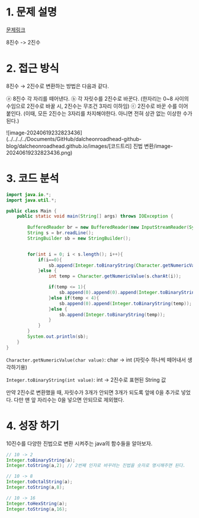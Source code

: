 # 1. 문제 설명

[문제링크](https://www.codetree.ai/training-field/search/problems/base-conversion-3/description?page=18&pageSize=20)

8진수 -> 2진수

# 2. 접근 방식

8진수 → 2진수로 변환하는 방법은 다음과 같다. 

ⓐ 8진수 각 자리를 떼어낸다. 
ⓑ 각 자릿수를 2진수로 바꾼다. (한자리는 0~8 사이의 수임으로 2진수로 바꿀 시,  2진수는 무조건 3자리 이하임)
ⓒ 2진수로 바꾼 수를 이어 붙인다. (이때, 모든 2진수는 3자리를 차지해야한다. 아니면 전혀 상관 없는 이상한 수가 된다.)

![image-20240619232823436](../../../../Documents/GitHub/dalcheonroadhead-github-blog/dalcheonroadhead.github.io/images/[코드트리] 진법 변환/image-20240619232823436.png)

# 3. 코드 분석

```java
import java.io.*;
import java.util.*;

public class Main {
    public static void main(String[] args) throws IOException {
 
        BufferedReader br = new BufferedReader(new InputStreamReader(System.in));
        String s = br.readLine();
        StringBuilder sb = new StringBuilder();


        for(int i = 0; i < s.length(); i++){
            if(i==0){
                sb.append(Integer.toBinaryString(Character.getNumericValue(s.charAt(i))));
            }else {
                int temp = Character.getNumericValue(s.charAt(i));

                if(temp <= 1){
                    sb.append(0).append(0).append(Integer.toBinaryString(temp));
                }else if(temp < 4){
                    sb.append(0).append(Integer.toBinaryString(temp));
                }else {
                    sb.append(Integer.toBinaryString(temp));
                }
            }
        }
        System.out.println(sb);
    }
}
```

`Character.getNumericValue(char value)`: char → int  (자릿수 하나씩 떼어내서 생각하기용)

`Integer.toBinaryString(int value)`: int → 2진수로 표현된 String 값 

만약 2진수로 변환했을 때, 자릿수가 3개가 안되면 3개가 되도록 앞에 0을 추가로 넣었다. 다만 맨 앞 자리수는 0을 넣으면 안되므로 제외했다. 

# 4. 성장 하기

10진수를 다양한 진법으로 변환 시켜주는 java의 함수들을 알아보자. 

```java
// 10 -> 2 
Integer.toBinaryString(a);
Integer.toString(a,2); // 2번째 인자로 바꾸려는 진법을 숫자로 명시해주면 된다. 

// 10 -> 8
Integer.toOctalString(a);
Integer.toString(a,8);

// 10 -> 16
Integer.toHexString(a);
Integer.toString(a,16);
```

